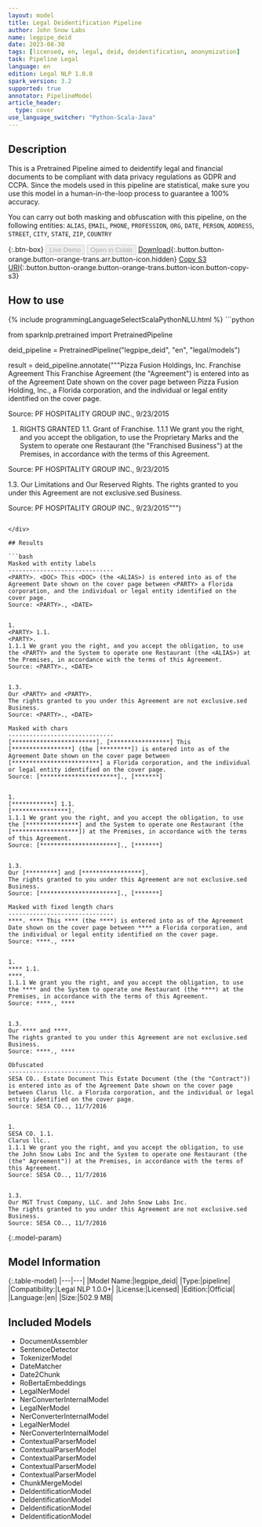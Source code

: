 ```yaml
---
layout: model
title: Legal Deidentification Pipeline
author: John Snow Labs
name: legpipe_deid
date: 2023-08-30
tags: [licensed, en, legal, deid, deidentification, anonymization]
task: Pipeline Legal
language: en
edition: Legal NLP 1.0.0
spark_version: 3.2
supported: true
annotator: PipelineModel
article_header:
  type: cover
use_language_switcher: "Python-Scala-Java"
---
```


## Description

This is a Pretrained Pipeline aimed to deidentify legal and financial documents to be compliant with data privacy regulations as GDPR and CCPA. Since the models used in this pipeline are statistical, make sure you use this model in a human-in-the-loop process to guarantee a 100% accuracy.

You can carry out both masking and obfuscation with this pipeline, on the following entities: 
`ALIAS`, `EMAIL`, `PHONE`, `PROFESSION`, `ORG`, `DATE`, `PERSON`, `ADDRESS`, `STREET`, `CITY`, `STATE`, `ZIP`, `COUNTRY`

{:.btn-box}
<button class="button button-orange" disabled>Live Demo</button>
<button class="button button-orange" disabled>Open in Colab</button>
[Download](https://s3.amazonaws.com/auxdata.johnsnowlabs.com/legal/models/legpipe_deid_en_1.0.0_3.2_1693403885669.zip){:.button.button-orange.button-orange-trans.arr.button-icon.hidden}
[Copy S3 URI](s3://auxdata.johnsnowlabs.com/legal/models/legpipe_deid_en_1.0.0_3.2_1693403885669.zip){:.button.button-orange.button-orange-trans.button-icon.button-copy-s3}

## How to use



<div class="tabs-box" markdown="1">
{% include programmingLanguageSelectScalaPythonNLU.html %}
```python

from sparknlp.pretrained import PretrainedPipeline

deid_pipeline = PretrainedPipeline("legpipe_deid", "en", "legal/models")

result = deid_pipeline.annotate("""Pizza Fusion Holdings, Inc. Franchise Agreement This Franchise Agreement (the "Agreement") is entered into as of the Agreement Date shown on the cover page between Pizza Fusion Holding, Inc., a Florida corporation, and the individual or legal entity identified on the cover page.

Source: PF HOSPITALITY GROUP INC., 9/23/2015


1. RIGHTS GRANTED 1.1. Grant of Franchise. 1.1.1 We grant you the right, and you accept the obligation, to use the Proprietary Marks and the System to operate one Restaurant (the "Franchised Business") at the Premises, in accordance with the terms of this Agreement. 

Source: PF HOSPITALITY GROUP INC., 9/23/2015


1.3. Our Limitations and Our Reserved Rights. The rights granted to you under this Agreement are not exclusive.sed Business.

Source: PF HOSPITALITY GROUP INC., 9/23/2015""")

```

</div>

## Results

```bash
Masked with entity labels
------------------------------
<PARTY>. <DOC> This <DOC> (the <ALIAS>) is entered into as of the Agreement Date shown on the cover page between <PARTY> a Florida corporation, and the individual or legal entity identified on the cover page.
Source: <PARTY>., <DATE>


1.
<PARTY> 1.1.
<PARTY>.
1.1.1 We grant you the right, and you accept the obligation, to use the <PARTY> and the System to operate one Restaurant (the <ALIAS>) at the Premises, in accordance with the terms of this Agreement.
Source: <PARTY>., <DATE>


1.3.
Our <PARTY> and <PARTY>.
The rights granted to you under this Agreement are not exclusive.sed Business.
Source: <PARTY>., <DATE>

Masked with chars
------------------------------
[************************]. [*****************] This [*****************] (the [*********]) is entered into as of the Agreement Date shown on the cover page between [*************************] a Florida corporation, and the individual or legal entity identified on the cover page.
Source: [**********************]., [*******]


1.
[************] 1.1.
[****************].
1.1.1 We grant you the right, and you accept the obligation, to use the [***************] and the System to operate one Restaurant (the [*******************]) at the Premises, in accordance with the terms of this Agreement.
Source: [**********************]., [*******]


1.3.
Our [*********] and [*****************].
The rights granted to you under this Agreement are not exclusive.sed Business.
Source: [**********************]., [*******]

Masked with fixed length chars
------------------------------
****. **** This **** (the ****) is entered into as of the Agreement Date shown on the cover page between **** a Florida corporation, and the individual or legal entity identified on the cover page.
Source: ****., ****


1.
**** 1.1.
****.
1.1.1 We grant you the right, and you accept the obligation, to use the **** and the System to operate one Restaurant (the ****) at the Premises, in accordance with the terms of this Agreement.
Source: ****., ****


1.3.
Our **** and ****.
The rights granted to you under this Agreement are not exclusive.sed Business.
Source: ****., ****

Obfuscated
------------------------------
SESA CO.. Estate Document This Estate Document (the (the "Contract")) is entered into as of the Agreement Date shown on the cover page between Clarus llc. a Florida corporation, and the individual or legal entity identified on the cover page.
Source: SESA CO.., 11/7/2016


1.
SESA CO. 1.1.
Clarus llc..
1.1.1 We grant you the right, and you accept the obligation, to use the John Snow Labs Inc and the System to operate one Restaurant (the (the" Agreement")) at the Premises, in accordance with the terms of this Agreement.
Source: SESA CO.., 11/7/2016


1.3.
Our MGT Trust Company, LLC. and John Snow Labs Inc.
The rights granted to you under this Agreement are not exclusive.sed Business.
Source: SESA CO.., 11/7/2016

```

{:.model-param}
## Model Information

{:.table-model}
|---|---|
|Model Name:|legpipe_deid|
|Type:|pipeline|
|Compatibility:|Legal NLP 1.0.0+|
|License:|Licensed|
|Edition:|Official|
|Language:|en|
|Size:|502.9 MB|

## Included Models

- DocumentAssembler
- SentenceDetector
- TokenizerModel
- DateMatcher
- Date2Chunk
- RoBertaEmbeddings
- LegalNerModel
- NerConverterInternalModel
- LegalNerModel
- NerConverterInternalModel
- LegalNerModel
- NerConverterInternalModel
- ContextualParserModel
- ContextualParserModel
- ContextualParserModel
- ContextualParserModel
- ContextualParserModel
- ChunkMergeModel
- DeIdentificationModel
- DeIdentificationModel
- DeIdentificationModel
- DeIdentificationModel
